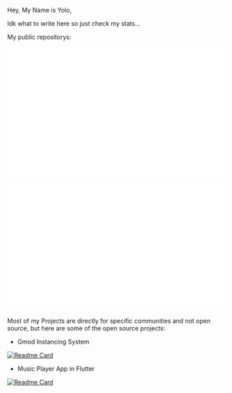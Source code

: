 Hey,
My Name is Yolo,

Idk what to write here so just check my stats...

My public repositorys:

[![](https://raw.githubusercontent.com/IbimsnicesYolo/stats/master/generated/overview.svg#gh-dark-mode-only)]()

[![](https://raw.githubusercontent.com/IbimsnicesYolo/stats/master/generated/languages.svg#gh-dark-mode-only)]()





Most of my Projects are directly for specific communities and not open source,
but here are some of the open source projects:

- Gmod Instancing System

[![Readme Card](https://github-readme-stats.vercel.app/api/pin/?username=ibimsnicesyolo&repo=gmod_instances)](https://github.com/IbimsnicesYolo/gmod_instances)

- Music Player App in Flutter

[![Readme Card](https://github-readme-stats.vercel.app/api/pin/?username=ibimsnicesyolo&repo=musicplayer)](https://github.com/IbimsnicesYolo/musicplayer)
